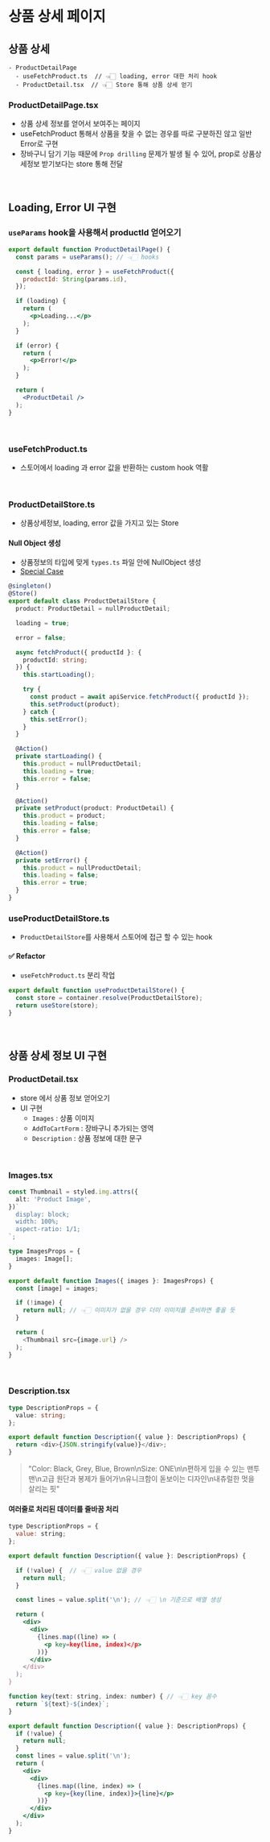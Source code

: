 # 상품 상세 페이지

## 상품 상세

```
- ProductDetailPage
  - useFetchProduct.ts  // 👈🏻 loading, error 대한 처리 hook
  - ProductDetail.tsx  // 👈🏻 Store 통해 상품 상세 얻기
```

### ProductDetailPage.tsx

- 상품 상세 정보를 얻어서 보여주는 페이지
- useFetchProduct 통해서 상품을 찾을 수 없는 경우를 따로 구분하진 않고 일반 Error로 구현
- 장바구니 담기 기능 때문에 `Prop drilling` 문제가 발생 될 수 있어, prop로 상품상세정보 받기보다는 store 통해 전달

<br/>

## Loading, Error UI 구현

### `useParams` hook을 사용해서 productId 얻어오기

```jsx
export default function ProductDetailPage() {
  const params = useParams(); // 👈🏻 hooks

  const { loading, error } = useFetchProduct({
    productId: String(params.id),
  });

  if (loading) {
    return (
      <p>Loading...</p>
    );
  }

  if (error) {
    return (
      <p>Error!</p>
    );
  }

  return (
    <ProductDetail />
  );
}
```

<br/>

### useFetchProduct.ts

- 스토어에서 loading 과 error 값을 반환하는 custom hook 역활

<br/>

### ProductDetailStore.ts

- 상품상세정보, loading, error 값을 가지고 있는 Store

#### Null Object 생성

- 상품정보의 타입에 맞게 `types.ts` 파일 안에  NullObject 생성
- [Special Case](https://refactoring.com/catalog/introduceSpecialCase.html)

```ts
@singleton()
@Store()
export default class ProductDetailStore {
  product: ProductDetail = nullProductDetail;

  loading = true;

  error = false;

  async fetchProduct({ productId }: {
    productId: string;
  }) {
    this.startLoading();

    try {
      const product = await apiService.fetchProduct({ productId });
      this.setProduct(product);
    } catch {
      this.setError();
    }
  }

  @Action()
  private startLoading() {
    this.product = nullProductDetail;
    this.loading = true;
    this.error = false;
  }

  @Action()
  private setProduct(product: ProductDetail) {
    this.product = product;
    this.loading = false;
    this.error = false;
  }

  @Action()
  private setError() {
    this.product = nullProductDetail;
    this.loading = false;
    this.error = true;
  }
}
```

### useProductDetailStore.ts

- `ProductDetailStore`를 사용해서 스토어에 접근 할 수 있는 hook

#### ✅ Refactor

- `useFetchProduct.ts` 분리 작업

```ts
export default function useProductDetailStore() {
  const store = container.resolve(ProductDetailStore);
  return useStore(store);
}
```

<br/>

## 상품 상세 정보 UI 구현

### ProductDetail.tsx

- store 에서 상품 정보 얻어오기
- UI 구현
  - `Images` : 상품 이미지
  - `AddToCartForm` : 장바구니 추가되는 영역
  - `Description` : 상품 정보에 대한 문구

<br/>

### Images.tsx

```ts
const Thumbnail = styled.img.attrs({
  alt: 'Product Image',
})`
  display: block;
  width: 100%;
  aspect-ratio: 1/1;
`;

type ImagesProps = {
  images: Image[];
}

export default function Images({ images }: ImagesProps) {
  const [image] = images;

  if (!image) {
    return null; // 👈🏻 이미지가 없을 경우 더미 이미지를 준비하면 좋을 듯 
  }

  return (
    <Thumbnail src={image.url} />
  );
}
```

<br/>

### Description.tsx

```ts
type DescriptionProps = {
  value: string;
};

export default function Description({ value }: DescriptionProps) {
  return <div>{JSON.stringify(value)}</div>;
}
```

> "Color: Black, Grey, Blue, Brown\nSize: ONE\n\n편하게 입을 수 있는 맨투맨\n고급 원단과 봉제가 들어가\n유니크함이 돋보이는 디자인\n내츄럴한 멋을 살리는 핏"

#### 여러줄로 처리된 데이터를 줄바꿈 처리

```jsx
type DescriptionProps = {
  value: string;
};

export default function Description({ value }: DescriptionProps) {

  if (!value) {  // 👈🏻 value 없을 경우 
    return null;
  }

  const lines = value.split('\n'); // 👈🏻 \n 기준으로 배열 생성 

  return (
    <div>
      <div>
        {lines.map((line) => (
          <p key=key(line, index)</p>
        ))}
      </div>
    </div>
  );
}
```

```jsx
function key(text: string, index: number) { // 👈🏻 key 꼼수
  return `${text}-${index}`;
}

export default function Description({ value }: DescriptionProps) {
  if (!value) {
    return null;
  }
  const lines = value.split('\n');
  return (
    <div>
      <div>
        {lines.map((line, index) => (
          <p key={key(line, index)}>{line}</p>
        ))}
      </div>
    </div>
  );
}
```
